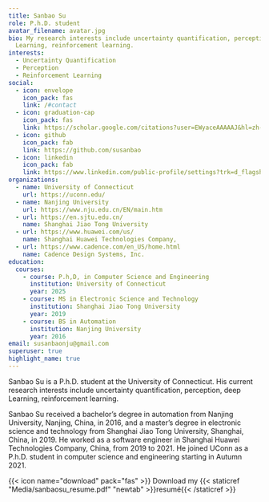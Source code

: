 ```yaml
---
title: Sanbao Su
role: P.h.D. student
avatar_filename: avatar.jpg
bio: My research interests include uncertainty quantification, perception, deep
  Learning, reinforcement learning.
interests:
  - Uncertainty Quantification
  - Perception
  - Reinforcement Learning
social:
  - icon: envelope
    icon_pack: fas
    link: /#contact
  - icon: graduation-cap
    icon_pack: fas
    link: https://scholar.google.com/citations?user=EWyaceAAAAAJ&hl=zh-CN
  - icon: github
    icon_pack: fab
    link: https://github.com/susanbao
  - icon: linkedin
    icon_pack: fab
    link: https://www.linkedin.com/public-profile/settings?trk=d_flagship3_profile_self_view_public_profile
organizations:
  - name: University of Connecticut
    url: https://uconn.edu/
  - name: Nanjing University
    url: https://www.nju.edu.cn/EN/main.htm
  - url: https://en.sjtu.edu.cn/
    name: Shanghai Jiao Tong University
  - url: https://www.huawei.com/us/
    name: Shanghai Huawei Technologies Company,
  - url: https://www.cadence.com/en_US/home.html
    name: Cadence Design Systems, Inc.
education:
  courses:
    - course: P.h,D, in Computer Science and Engineering
      institution: University of Connecticut
      year: 2025
    - course: MS in Electronic Science and Technology
      institution: Shanghai Jiao Tong University
      year: 2019
    - course: BS in Automation
      institution: Nanjing University
      year: 2016
email: susanbaonju@gmail.com
superuser: true
highlight_name: true
---
```

S﻿anbao Su is a P.h.D. student at the University of Connecticut. His current research interests include uncertainty quantification, perception, deep Learning, reinforcement learning.

Sanbao Su received a bachelor’s degree in automation from Nanjing University, Nanjing, China, in 2016, and a master’s degree in electronic science and technology from Shanghai Jiao Tong University, Shanghai, China, in 2019. He worked as a software engineer in Shanghai Huawei Technologies Company, China, from 2019 to 2021. He joined UConn as a P.h.D. student in computer science and engineering starting in Autumn 2021.

{{< icon name="download" pack="fas" >}} Download my {{< staticref "Media/sanbaosu_resume.pdf" "newtab" >}}resumé{{< /staticref >}}